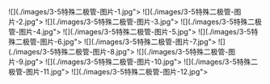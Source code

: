 ﻿![](./images/3-5特殊二极管-图片-1.jpg"></div>
![](./images/3-5特殊二极管-图片-2.jpg"></div>
![](./images/3-5特殊二极管-图片-3.jpg"></div>
![](./images/3-5特殊二极管-图片-4.jpg"></div>
![](./images/3-5特殊二极管-图片-5.jpg"></div>
![](./images/3-5特殊二极管-图片-6.jpg"></div>
![](./images/3-5特殊二极管-图片-7.jpg"></div>
![](./images/3-5特殊二极管-图片-8.jpg"></div>
![](./images/3-5特殊二极管-图片-9.jpg"></div>
![](./images/3-5特殊二极管-图片-10.jpg"></div>
![](./images/3-5特殊二极管-图片-11.jpg"></div>
![](./images/3-5特殊二极管-图片-12.jpg"></div>

